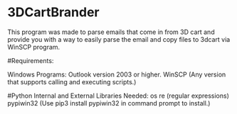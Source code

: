 # 3DCartBrander
This program was made to parse emails that come in from 3D cart and provide you with a way to easily parse the email and copy files to 3dcart via WinSCP program.

#Requirements:

Windows Programs:
Outlook version 2003 or higher.
WinSCP (Any version that supports calling and executing scripts.)

#Python Internal and External Libraries Needed:
os
re (regular expressions)
pypiwin32 (Use pip3 install pypiwin32 in command prompt to install.)


